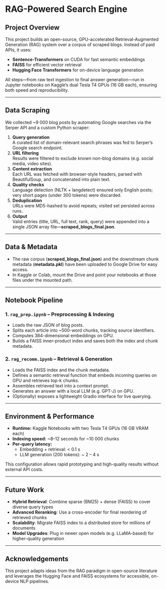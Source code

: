 # RAG-Powered Search Engine

## Project Overview

This project builds an open-source, GPU-accelerated Retrieval-Augmented Generation (RAG) system over a corpus of scraped blogs. Instead of paid APIs, it uses:
- **Sentence-Transformers** on CUDA for fast semantic embeddings  
- **FAISS** for efficient vector retrieval  
- **Hugging Face Transformers** for on-device language generation  

All steps—from raw text ingestion to final answer generation—run in Jupyter notebooks on Kaggle’s dual Tesla T4 GPUs (16 GB each), ensuring both speed and reproducibility.

---

## Data Scraping

We collected ~9 000 blog posts by automating Google searches via the Serper API and a custom Python scraper:
1. **Query generation**  
   A curated list of domain-relevant search phrases was fed to Serper’s Google search endpoint.  
2. **URL filtering**  
   Results were filtered to exclude known non-blog domains (e.g. social media, video sites).  
3. **Content extraction**  
   Each URL was fetched with browser-style headers, parsed with BeautifulSoup, and concatenated into plain text.  
4. **Quality checks**  
   Language detection (NLTK + langdetect) ensured only English posts; very short pages (under 300 tokens) were discarded.  
5. **Deduplication**  
   URLs were MD5-hashed to avoid repeats; visited set persisted across runs.  
6. **Output**  
   Valid entries (title, URL, full text, rank, query) were appended into a single JSON array file—**scraped_blogs_final.json**.

---

## Data & Metadata

- The raw corpus (**scraped_blogs_final.json**) and the downstream chunk metadata (**metadata.pkl**) have been uploaded to Google Drive for easy access.  
- In Kaggle or Colab, mount the Drive and point your notebooks at those files under the mounted path.  

---

## Notebook Pipeline

### 1. `rag_prep.ipynb` – Preprocessing & Indexing  
- Loads the raw JSON of blog posts.  
- Splits each article into ~500-word chunks, tracking source identifiers.  
- Computes 384-dimensional embeddings on GPU.  
- Builds a FAISS inner-product index and saves both the index and chunk metadata.

### 2. `rag_recomm.ipynb` – Retrieval & Generation  
- Loads the FAISS index and the chunk metadata.  
- Defines a semantic retrieval function that embeds incoming queries on GPU and retrieves top-k chunks.  
- Assembles retrieved text into a context prompt.  
- Generates an answer with a local LLM (e.g. GPT-J) on GPU.  
- (Optionally) exposes a lightweight Gradio interface for live querying.

---

## Environment & Performance

- **Runtime:** Kaggle Notebooks with two Tesla T4 GPUs (16 GB VRAM each)  
- **Indexing speed:** ~8–12 seconds for ~10 000 chunks  
- **Per-query latency:**  
  - Embedding + retrieval: < 0.1 s  
  - LLM generation (200 tokens): ~ 2 – 4 s  

This configuration allows rapid prototyping and high-quality results without external API costs.

---

## Future Work

- **Hybrid Retrieval**: Combine sparse (BM25) + dense (FAISS) to cover diverse query types  
- **Advanced Reranking**: Use a cross-encoder for final reordering of retrieved chunks  
- **Scalability**: Migrate FAISS index to a distributed store for millions of documents  
- **Model Upgrades**: Plug in newer open models (e.g. LLaMA-based) for higher-quality generation  

---

## Acknowledgements

This project adapts ideas from the RAG paradigm in open-source literature and leverages the Hugging Face and FAISS ecosystems for accessible, on-device NLP pipelines.  
